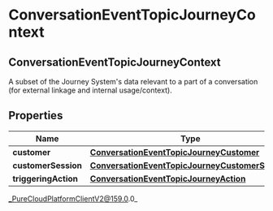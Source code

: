 # ConversationEventTopicJourneyContext

## ConversationEventTopicJourneyContext
A subset of the Journey System&#39;s data relevant to a part of a conversation (for external linkage and internal usage/context).

## Properties

|Name | Type | Description | Notes|
|------------ | ------------- | ------------- | -------------|
| **customer** | [**ConversationEventTopicJourneyCustomer**](ConversationEventTopicJourneyCustomer) |  | [optional] |
| **customerSession** | [**ConversationEventTopicJourneyCustomerSession**](ConversationEventTopicJourneyCustomerSession) |  | [optional] |
| **triggeringAction** | [**ConversationEventTopicJourneyAction**](ConversationEventTopicJourneyAction) |  | [optional] |



_PureCloudPlatformClientV2@159.0.0_
